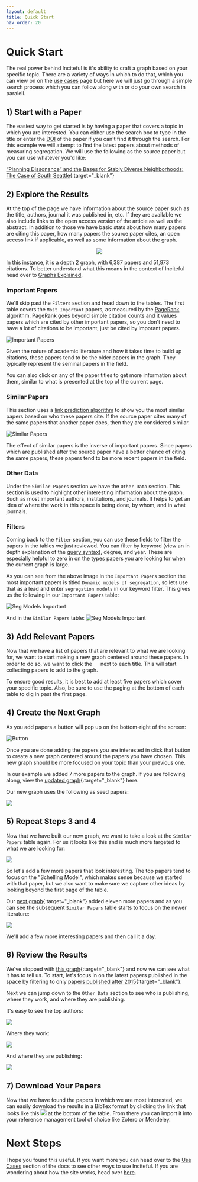 ```yaml
---
layout: default
title: Quick Start
nav_order: 20
---
```


# Quick Start
The real power behind Inciteful is it's ability to craft a graph based on your specific topic.  There are a variety of ways in which to do that, which you can view on on the [use cases](use-cases) page but here we will just go through a simple search process which you can follow along with or do your own search in paralell.  

## 1) Start with a Paper
The easiest way to get started is by having a paper that covers a topic in which you are interested.  You can either use the search box to type in the title or enter the [DOI](faq#what-is-a-doi) of the paper if you can't find it through the search.  For this example we will attempt to find the latest papers about methods of measuring segregation.  We will use the following as the source paper but you can use whatever you'd like:

[“Planning Dissonance” and the Bases for Stably Diverse Neighborhoods: The Case of South Seattle](https://inciteful.xyz/p/10.1111/cico.12224){:target="_blank"}

## 2) Explore the Results
At the top of the page we have information about the source paper such as the title, authors, journal it was published in, etc.  If they are available we also include links to the open access version of the article as well as the abstract.  In addition to those we have basic stats about how many papers are citing this paper, how many papers the source paper cites, an open access link if applicable, as well as some information about the graph.  

<div style="text-align:center">
    <img src="assets/images/qs-graph-stats.png" />
</div>

In this instance, it is a depth 2 graph, with 6,387 papers and 51,973 citations.  To better understand what this means in the context of Inciteful head over to [Graphs Explained](graphs-explained). 

### Important Papers
We'll skip past the `Filters` section and head down to the tables.  The first table covers the `Most Important` papers, as measured by the [PageRank](graphs-explained#what-is-page-rank) algorithm.  PageRank goes beyond simple citation counts and it values papers which are cited by other important papers, so you don't need to have a lot of citations to be important, just be cited by imporant papers. 

![Important Papers](assets/images/qs-important.png)

Given the nature of academic literature and how it takes time to build up citations, these papers tend to be the older papers in the graph.  They typically represent the seminal papers in the field.  

You can also click on any of the paper titles to get more information about them, similar to what is presented at the top of the current page. 

### Similar Papers
This section uses a [link prediction algorithm](graphs-explained#link-prediction-algorithms) to show you the most similar papers based on who these papers cite.  If the source paper cites many of the same papers that another paper does, then they are considered similar. 

![Similar Papers](assets/images/qs-similar.png)

The effect of similar papers is the inverse of important papers.  Since papers which are published after the source paper have a better chance of citing the same papers, these papers tend to be more recent papers in the field.

### Other Data
Under the `Similar Papers` section we have the `Other Data` section.  This section is used to highlight other interesting information about the graph.  Such as most important authors, institutions, and journals.  It helps to get an idea of where the work in this space is being done, by whom, and in what journals. 

### Filters
Coming back to the `Filter` section, you can use these fields to filter the papers in the tables we just reviewed.  You can filter by keyword (view an in depth explanation of the [query syntax](power-users#graph-keyword-filters)), degree, and year.  These are especially helpful to zero in on the types papers you are looking for when the current graph is large. 

As you can see from the above image in the `Important Papers` section the most important papers is titled `Dynamic models of segregation`, so lets use that as a lead and enter `segregation models` in our keyword filter.  This gives us the following in our `Important Papers` table:

![Seg Models Important](assets/images/seg-models-important.png)

And in the `Similar Papers` table:
![Seg Models Important](assets/images/seg-models-similar.png)

## 3) Add Relevant Papers
Now that we have a list of papers that are relevant to what we are looking for, we want to start making a new graph centered around these papers.  In order to do so, we want to click the <img src="assets/images/plus-sign.png" style="width: 15px"/> next to each title.  This will start collecting papers to add to the graph.  

To ensure good results, it is best to add at least five papers which cover your specific topic.  Also, be sure to use the paging at the bottom of each table to dig in past the first page.

## 4) Create the Next Graph
As you add papers a button will pop up on the bottom-right of the screen: 

![Button](assets/images/add-papers-button.png)

Once you are done adding the papers you are interested in click that button to create a new graph centered around the papers you have chosen.  This new graph should be more focused on your topic than your previous one. 

In our example we added 7 more papers to the graph.  If you are following along, view the [updated graph](https://inciteful.xyz/p?dois[]=10.1006%2Faama.2001.0722&dois[]=10.1007%2F978-0-387-47681-0_12&dois[]=10.1017%2Fs1468109915000304&dois[]=10.1080%2F00222500490480202&dois[]=10.1080%2F0022250x.1971.9989794&dois[]=10.1111%2Fcico.12224&dois[]=10.1111%2Fj.1467-9787.2010.00671.x&dois[]=10.2139%2Fssrn.375080&maxDegree=2&minDegree=1){:target="_blank"} here.  

Our new graph uses the following as seed papers:

![](assets/images/gen-2-graph.png)

## 5) Repeat Steps 3 and 4
Now that we have built our new graph, we want to take a look at the `Similar Papers` table again.  For us it looks like this and is much more targeted to what we are looking for: 

![](assets/images/gen-2-similar.png)

So let's add a few more papers that look interesting.  The top papers tend to focus on the "Schelling Model", which makes sense because we started with that paper, but we also want to make sure we capture other ideas by looking beyond the first page of the table.  

Our [next graph](https://inciteful.xyz/p?dois[]=10.1006%2Faama.2001.0722&dois[]=10.1007%2F978-0-387-47681-0_12&dois[]=10.1007%2Fs00182-015-0526-2&dois[]=10.1007%2Fs00440-019-00918-0&dois[]=10.1007%2Fs00521-019-04199-5&dois[]=10.1007%2Fs10955-016-1589-6&dois[]=10.1016%2Fj.jpubeco.2011.08.011&dois[]=10.1017%2Fs1468109915000304&dois[]=10.1068%2Fb37068&dois[]=10.1080%2F00222500490480202&dois[]=10.1080%2F0022250x.1971.9989794&dois[]=10.1080%2F0022250x.2018.1427091&dois[]=10.1088%2F1742-5468%2F2011%2F07%2Fp07006&dois[]=10.1111%2Fcico.12224&dois[]=10.1111%2Fj.1467-9787.2010.00671.x&dois[]=10.1155%2F2007%2F48589&dois[]=10.1177%2F0049124109334792&dois[]=10.2139%2Fssrn.1436978&dois[]=10.2139%2Fssrn.375080&maxDegree=2&minDegree=1){:target="_blank"} added eleven more papers and as you can see the subsequent `Similar Papers` table starts to focus on the newer literature:

![](assets/images/gen-3-similar.png)

We'll add a few more interesting papers and then call it a day.  

## 6) Review the Results
We've stopped with [this graph](https://inciteful.xyz/p?dois[]=10.1006%2Faama.2001.0722&dois[]=10.1007%2F978-0-387-47681-0_12&dois[]=10.1007%2F978-3-030-35389-6_12&dois[]=10.1007%2Fs00182-015-0526-2&dois[]=10.1007%2Fs00440-019-00918-0&dois[]=10.1007%2Fs00521-019-04199-5&dois[]=10.1007%2Fs10955-016-1589-6&dois[]=10.1007%2Fs42001-020-00062-z&dois[]=10.1016%2Fj.jpubeco.2011.08.011&dois[]=10.1017%2Fs1468109915000304&dois[]=10.1068%2Fb37068&dois[]=10.1080%2F00222500490480202&dois[]=10.1080%2F0022250x.1971.9989794&dois[]=10.1080%2F0022250x.2018.1427091&dois[]=10.1080%2F0022250x.2019.1695608&dois[]=10.1088%2F1742-5468%2F2011%2F07%2Fp07006&dois[]=10.1103%2Fphysreve.102.012317&dois[]=10.1111%2Fcico.12224&dois[]=10.1111%2Fj.1467-9787.2010.00671.x&dois[]=10.1111%2Fjors.12442&dois[]=10.1155%2F2007%2F48589&dois[]=10.1177%2F0049124109334792&dois[]=10.2139%2Fssrn.1436978&dois[]=10.2139%2Fssrn.375080&dois[]=10.3390%2Fijgi9040270&maxDegree=2&minDegree=1&minYear=2015){:target="_blank"} and now we can see what it has to tell us.  To start, let's focus in on the latest papers published in the space by filtering to only [papers published after 2015](https://inciteful.xyz/p?dois[]=10.1006%2Faama.2001.0722&dois[]=10.1007%2F978-0-387-47681-0_12&dois[]=10.1007%2F978-3-030-35389-6_12&dois[]=10.1007%2Fs00182-015-0526-2&dois[]=10.1007%2Fs00440-019-00918-0&dois[]=10.1007%2Fs00521-019-04199-5&dois[]=10.1007%2Fs10955-016-1589-6&dois[]=10.1007%2Fs42001-020-00062-z&dois[]=10.1016%2Fj.jpubeco.2011.08.011&dois[]=10.1017%2Fs1468109915000304&dois[]=10.1068%2Fb37068&dois[]=10.1080%2F00222500490480202&dois[]=10.1080%2F0022250x.1971.9989794&dois[]=10.1080%2F0022250x.2018.1427091&dois[]=10.1080%2F0022250x.2019.1695608&dois[]=10.1088%2F1742-5468%2F2011%2F07%2Fp07006&dois[]=10.1103%2Fphysreve.102.012317&dois[]=10.1111%2Fcico.12224&dois[]=10.1111%2Fj.1467-9787.2010.00671.x&dois[]=10.1111%2Fjors.12442&dois[]=10.1155%2F2007%2F48589&dois[]=10.1177%2F0049124109334792&dois[]=10.2139%2Fssrn.1436978&dois[]=10.2139%2Fssrn.375080&dois[]=10.3390%2Fijgi9040270&maxDegree=2&minDegree=1&minYear=2015){:target="_blank"}. 

Next we can jump down to the `Other Data` section to see who is publishing, where they work, and where they are publishing.

It's easy to see the top authors:

![](assets/images/top-authors.png)


Where they work:

![](assets/images/top-inst.png)

And where they are publishing:

![](assets/images/top-journals.png)

## 7) Download Your Papers
Now that we have found the papers in which we are most interested, we can easily download the results in a BibTex format by clicking the link that looks like this ![](assets/images/bibtex-button.png) at the bottom of the table.  From there you can import it into your reference management tool of choice like Zotero or Mendeley.  

# Next Steps
I hope you found this useful.  If you want more you can head over to the [Use Cases](use-cases) section of the docs to see other ways to use Inciteful.  If you are wondering about how the site works, head over [here](how-does-it-work.md).